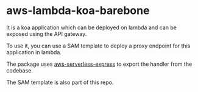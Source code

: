 # aws-lambda-koa-barebone
It is a koa application which can be deployed on lambda and can be exposed using the API gateway.

To use it, you can use a SAM template to deploy a proxy endpoint for this application in lambda.

The package uses [aws-serverless-express](https://github.com/awslabs/aws-serverless-express) to export the handler from the codebase.

The SAM template is also part of this repo.
